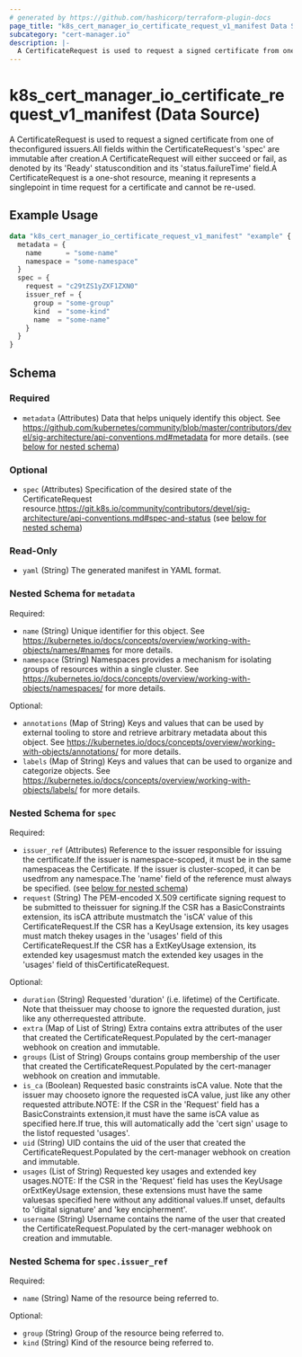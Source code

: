 ```yaml
---
# generated by https://github.com/hashicorp/terraform-plugin-docs
page_title: "k8s_cert_manager_io_certificate_request_v1_manifest Data Source - terraform-provider-k8s"
subcategory: "cert-manager.io"
description: |-
  A CertificateRequest is used to request a signed certificate from one of theconfigured issuers.All fields within the CertificateRequest's 'spec' are immutable after creation.A CertificateRequest will either succeed or fail, as denoted by its 'Ready' statuscondition and its 'status.failureTime' field.A CertificateRequest is a one-shot resource, meaning it represents a singlepoint in time request for a certificate and cannot be re-used.
---
```


# k8s_cert_manager_io_certificate_request_v1_manifest (Data Source)

A CertificateRequest is used to request a signed certificate from one of theconfigured issuers.All fields within the CertificateRequest's 'spec' are immutable after creation.A CertificateRequest will either succeed or fail, as denoted by its 'Ready' statuscondition and its 'status.failureTime' field.A CertificateRequest is a one-shot resource, meaning it represents a singlepoint in time request for a certificate and cannot be re-used.

## Example Usage

```terraform
data "k8s_cert_manager_io_certificate_request_v1_manifest" "example" {
  metadata = {
    name      = "some-name"
    namespace = "some-namespace"
  }
  spec = {
    request = "c29tZS1yZXF1ZXN0"
    issuer_ref = {
      group = "some-group"
      kind  = "some-kind"
      name  = "some-name"
    }
  }
}
```

<!-- schema generated by tfplugindocs -->
## Schema

### Required

- `metadata` (Attributes) Data that helps uniquely identify this object. See https://github.com/kubernetes/community/blob/master/contributors/devel/sig-architecture/api-conventions.md#metadata for more details. (see [below for nested schema](#nestedatt--metadata))

### Optional

- `spec` (Attributes) Specification of the desired state of the CertificateRequest resource.https://git.k8s.io/community/contributors/devel/sig-architecture/api-conventions.md#spec-and-status (see [below for nested schema](#nestedatt--spec))

### Read-Only

- `yaml` (String) The generated manifest in YAML format.

<a id="nestedatt--metadata"></a>
### Nested Schema for `metadata`

Required:

- `name` (String) Unique identifier for this object. See https://kubernetes.io/docs/concepts/overview/working-with-objects/names/#names for more details.
- `namespace` (String) Namespaces provides a mechanism for isolating groups of resources within a single cluster. See https://kubernetes.io/docs/concepts/overview/working-with-objects/namespaces/ for more details.

Optional:

- `annotations` (Map of String) Keys and values that can be used by external tooling to store and retrieve arbitrary metadata about this object. See https://kubernetes.io/docs/concepts/overview/working-with-objects/annotations/ for more details.
- `labels` (Map of String) Keys and values that can be used to organize and categorize objects. See https://kubernetes.io/docs/concepts/overview/working-with-objects/labels/ for more details.


<a id="nestedatt--spec"></a>
### Nested Schema for `spec`

Required:

- `issuer_ref` (Attributes) Reference to the issuer responsible for issuing the certificate.If the issuer is namespace-scoped, it must be in the same namespaceas the Certificate. If the issuer is cluster-scoped, it can be usedfrom any namespace.The 'name' field of the reference must always be specified. (see [below for nested schema](#nestedatt--spec--issuer_ref))
- `request` (String) The PEM-encoded X.509 certificate signing request to be submitted to theissuer for signing.If the CSR has a BasicConstraints extension, its isCA attribute mustmatch the 'isCA' value of this CertificateRequest.If the CSR has a KeyUsage extension, its key usages must match thekey usages in the 'usages' field of this CertificateRequest.If the CSR has a ExtKeyUsage extension, its extended key usagesmust match the extended key usages in the 'usages' field of thisCertificateRequest.

Optional:

- `duration` (String) Requested 'duration' (i.e. lifetime) of the Certificate. Note that theissuer may choose to ignore the requested duration, just like any otherrequested attribute.
- `extra` (Map of List of String) Extra contains extra attributes of the user that created the CertificateRequest.Populated by the cert-manager webhook on creation and immutable.
- `groups` (List of String) Groups contains group membership of the user that created the CertificateRequest.Populated by the cert-manager webhook on creation and immutable.
- `is_ca` (Boolean) Requested basic constraints isCA value. Note that the issuer may chooseto ignore the requested isCA value, just like any other requested attribute.NOTE: If the CSR in the 'Request' field has a BasicConstraints extension,it must have the same isCA value as specified here.If true, this will automatically add the 'cert sign' usage to the listof requested 'usages'.
- `uid` (String) UID contains the uid of the user that created the CertificateRequest.Populated by the cert-manager webhook on creation and immutable.
- `usages` (List of String) Requested key usages and extended key usages.NOTE: If the CSR in the 'Request' field has uses the KeyUsage orExtKeyUsage extension, these extensions must have the same valuesas specified here without any additional values.If unset, defaults to 'digital signature' and 'key encipherment'.
- `username` (String) Username contains the name of the user that created the CertificateRequest.Populated by the cert-manager webhook on creation and immutable.

<a id="nestedatt--spec--issuer_ref"></a>
### Nested Schema for `spec.issuer_ref`

Required:

- `name` (String) Name of the resource being referred to.

Optional:

- `group` (String) Group of the resource being referred to.
- `kind` (String) Kind of the resource being referred to.
